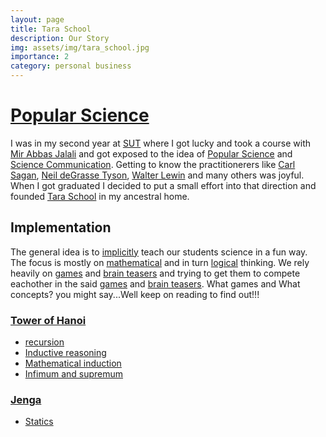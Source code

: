 ```yaml
---
layout: page
title: Tara School
description: Our Story
img: assets/img/tara_school.jpg
importance: 2
category: personal business
---
```


# [Popular Science](https://en.wikipedia.org/wiki/Popular_science)
I was in my second year at [SUT](https://en.sharif.edu/) where I got lucky and took a course with [Mir Abbas Jalali](https://sites.google.com/site/mirabbasjalali/home?pli=1) and got exposed to the idea of [Popular Science](https://en.wikipedia.org/wiki/Popular_science) and [Science Communication](https://en.wikipedia.org/wiki/Science_communication). Getting to know the practitionerers like [Carl Sagan](https://en.wikipedia.org/wiki/Carl_Sagan), [Neil deGrasse Tyson](https://en.wikipedia.org/wiki/Neil_deGrasse_Tyson), [Walter Lewin](https://en.wikipedia.org/wiki/Walter_Lewin) and many others was joyful. When I got graduated I decided to put a small effort into that direction and founded [Tara School](https://adarijani.github.io/projects/2_project/) in my ancestral home.

## Implementation
The general idea is to [implicitly](https://en.wikipedia.org/wiki/Implicit_learning) teach our students science in a fun way. The focus is mostly on [mathematical](https://en.wikipedia.org/wiki/Mathematical_proof) and in turn [logical](https://en.wikipedia.org/wiki/Mathematical_logic) thinking. We rely 
heavily on [games](https://en.wikipedia.org/wiki/Mathematical_puzzle) and [brain teasers](https://en.wikipedia.org/wiki/Brain_teaser) and trying to get them to compete eachother in the said [games](https://en.wikipedia.org/wiki/Mathematical_puzzle) and [brain teasers](https://en.wikipedia.org/wiki/Brain_teaser). What games and What concepts? you might say...Well keep on reading to find out!!!

### [Tower of Hanoi](https://en.wikipedia.org/wiki/Tower_of_Hanoi)
* [recursion](https://en.wikipedia.org/wiki/Recursion_(computer_science))  
* [Inductive reasoning](https://en.wikipedia.org/wiki/Inductive_reasoning)  
* [Mathematical induction](https://en.wikipedia.org/wiki/Mathematical_induction)   
* [Infimum and supremum](https://en.wikipedia.org/wiki/Infimum_and_supremum)  

### [Jenga](https://en.wikipedia.org/wiki/Jenga)  
* [Statics](https://en.wikipedia.org/wiki/Statics)  

